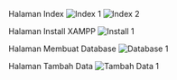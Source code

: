 Halaman Index
![Index 1](https://user-images.githubusercontent.com/54885057/88497539-e042ea00-cfea-11ea-9931-7e105b0eda27.png)
![Index 2](https://user-images.githubusercontent.com/54885057/88497576-fbadf500-cfea-11ea-8689-f77f5b7b5929.png)

Halaman Install XAMPP
![Install 1](https://user-images.githubusercontent.com/54885057/88497665-42035400-cfeb-11ea-9bb5-25f84fbbeee6.png)

Halaman Membuat Database
![Database 1](https://user-images.githubusercontent.com/54885057/88497672-44fe4480-cfeb-11ea-9cb8-a88f2e3fa4f2.png)

Halaman Tambah Data
![Tambah Data 1](https://user-images.githubusercontent.com/54885057/88497670-43cd1780-cfeb-11ea-95ec-9a29b4cdb775.png)
